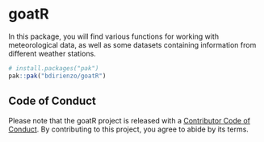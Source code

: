 
<!-- README.md is generated from README.Rmd. Please edit that file -->

# goatR

<!-- badges: start -->

<!-- badges: end -->

In this package, you will find various functions for working with
meteorological data, as well as some datasets containing information
from different weather stations.

``` r
# install.packages("pak")
pak::pak("bdirienzo/goatR")
```

## Code of Conduct

Please note that the goatR project is released with a [Contributor Code
of
Conduct](https://contributor-covenant.org/version/2/1/CODE_OF_CONDUCT.html).
By contributing to this project, you agree to abide by its terms.
